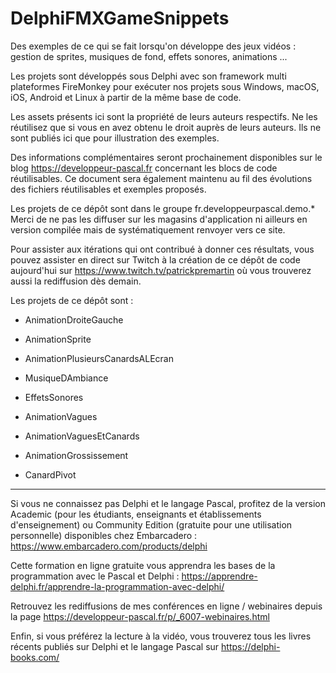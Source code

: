 # DelphiFMXGameSnippets

Des exemples de ce qui se fait lorsqu'on développe des jeux vidéos : gestion de sprites, musiques de fond, effets sonores, animations ...

Les projets sont développés sous Delphi avec son framework multi plateformes FireMonkey pour exécuter nos projets sous Windows, macOS, iOS, Android et Linux à partir de la même base de code.

Les assets présents ici sont la propriété de leurs auteurs respectifs. Ne les réutilisez que si vous en avez obtenu le droit auprès de leurs auteurs. Ils ne sont publiés ici que pour illustration des exemples.

Des informations complémentaires seront prochainement disponibles sur le blog https://developpeur-pascal.fr concernant les blocs de code réutilisables. Ce document sera également maintenu au fil des évolutions des fichiers réutilisables et exemples proposés.

Les projets de ce dépôt sont dans le groupe fr.developpeurpascal.demo.*
Merci de ne pas les diffuser sur les magasins d'application ni ailleurs en version compilée mais de systématiquement renvoyer vers ce site.

Pour assister aux itérations qui ont contribué à donner ces résultats, vous pouvez assister en direct sur Twitch à la création de ce dépôt de code aujourd'hui sur https://www.twitch.tv/patrickpremartin où vous trouverez aussi la rediffusion dès demain.

Les projets de ce dépôt sont :

* AnimationDroiteGauche

* AnimationSprite

* AnimationPlusieursCanardsALEcran

* MusiqueDAmbiance

* EffetsSonores

* AnimationVagues

* AnimationVaguesEtCanards

* AnimationGrossissement

* CanardPivot

-----

Si vous ne connaissez pas Delphi et le langage Pascal, profitez de la version Academic (pour les étudiants, enseignants et établissements d'enseignement) ou Community Edition (gratuite pour une utilisation personnelle) disponibles chez Embarcadero :
https://www.embarcadero.com/products/delphi

Cette formation en ligne gratuite vous apprendra les bases de la programmation avec le Pascal et Delphi :
https://apprendre-delphi.fr/apprendre-la-programmation-avec-delphi/

Retrouvez les rediffusions de mes conférences en ligne / webinaires depuis la page https://developpeur-pascal.fr/p/_6007-webinaires.html

Enfin, si vous préférez la lecture à la vidéo, vous trouverez tous les livres récents publiés sur Delphi et le langage Pascal sur https://delphi-books.com/
